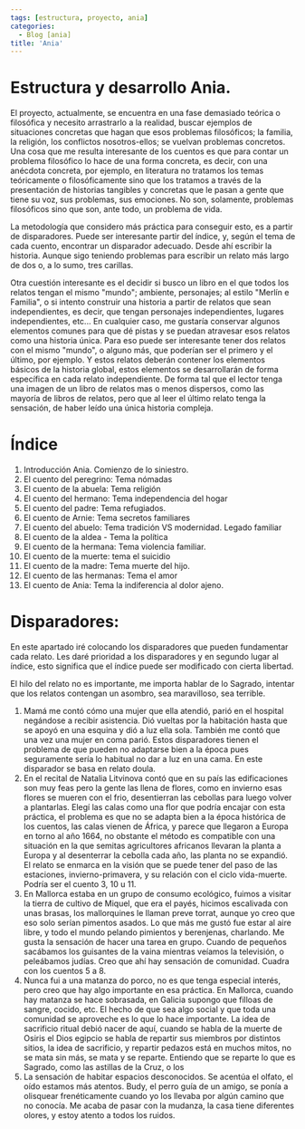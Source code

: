 ```yaml
---
tags: [estructura, proyecto, ania]
categories:
  - Blog [ania]
title: 'Ania'
---
```


# Estructura y desarrollo Ania.

El proyecto, actualmente, se encuentra en una fase demasiado teórica o filosófica y necesito arrastrarlo a la realidad, buscar ejemplos de situaciones concretas que hagan que esos problemas filosóficos; la familia, la religión, los conflictos nosotros-ellos; se vuelvan problemas concretos. Una cosa que me resulta interesante de los cuentos es que para contar un problema filosófico lo hace de una forma concreta, es decir, con una anécdota concreta, por ejemplo, en literatura no tratamos los temas teóricamente o filosóficamente sino que los tratamos a través de la presentación de historias tangibles y concretas que le pasan a gente que tiene su voz, sus problemas, sus emociones. No son, solamente, problemas filosóficos sino que son, ante todo, un problema de vida.

La metodología que considero más práctica para conseguir esto, es a partir de disparadores.  Puede ser interesante partir del índice, y, según el tema de cada cuento, encontrar un disparador adecuado. Desde ahí escribir la historia. Aunque sigo teniendo problemas para escribir un relato más largo de dos o, a lo sumo, tres carillas.

Otra cuestión interesante es el decidir si busco un libro en el que todos los relatos tengan el mismo "mundo"; ambiente, personajes; al estilo "Merlín e Familia", o si intento construir una historia a partir de relatos que sean independientes, es decir, que tengan personajes independientes, lugares independientes, etc... En cualquier caso, me gustaría conservar algunos elementos comunes para que dé pistas y se puedan atravesar esos relatos como una historia única. Para eso puede ser interesante tener dos relatos con el mismo "mundo", o alguno más, que poderían ser el primero y el último, por ejemplo. Y estos relatos deberán contener los elementos básicos de la historia global, estos elementos se desarrollarán de forma específica en cada relato independiente. De forma tal que el lector tenga una imagen de un libro de relatos mas o menos dispersos, como las mayoría de libros de relatos, pero que al leer el último relato tenga la sensación, de haber leído una única historia compleja.

# Índice

1. Introducción Ania. Comienzo de lo siniestro.
2. El cuento del peregrino: Tema nómadas
3. El cuento de la abuela: Tema religión
4. El cuento del hermano: Tema independencia del hogar
5. El cuento del padre: Tema refugiados.
6. El cuento de Arnie: Tema secretos familiares
7. El cuento del abuelo: Tema tradición VS modernidad. Legado familiar
8. El cuento de la aldea - Tema la política
9. El cuento de la hermana: Tema violencia familiar.
10. El cuento de la muerte: tema el suicidio
11. El cuento de la madre: Tema muerte del hijo.
12. El cuento de las hermanas: Tema el amor 
13. El cuento de Ania: Tema la indiferencia al dolor ajeno.


# Disparadores:

En este apartado iré colocando los disparadores que pueden fundamentar cada relato. Les daré prioridad a los disparadores y en segundo lugar al índice, esto significa que el índice puede ser modificado con cierta libertad.

El hilo del relato no es importante, me importa hablar de lo Sagrado, intentar que los relatos contengan un asombro, sea maravilloso, sea terrible. 

1. Mamá me contó cómo una mujer que ella atendió, parió en el hospital negándose a recibir asistencia. Dió vueltas por la habitación hasta que se apoyó en una esquina y dió a luz ella sola.   También me contó que una vez una mujer en coma parió. Estos disparadores tienen el problema de que pueden no adaptarse bien a la época pues seguramente sería lo habitual no dar a luz en una cama. En este disparador se basa en relato doula.
2. En el recital de Natalia Litvinova contó que en su país las edificaciones son muy feas pero la gente las llena de flores, como en invierno esas flores se mueren con el frio, desentierran las cebollas para luego volver a plantarlas. Elegí las calas como una flor que podría encajar con esta práctica, el problema es que no se adapta bien a la época histórica de los cuentos, las calas vienen de África, y parece que llegaron a Europa en torno al año  1664, no obstante el método es compatible con una situación en la que semitas agricultores africanos llevaran la planta a Europa y al desenterrar la cebolla cada año, las planta no se expandió. El relato se enmarca en la visión que se puede tener del paso de las estaciones, invierno-primavera, y su relación con el ciclo vida-muerte. Podría ser el cuento 3, 10 u 11.
3. En Mallorca estaba en un grupo de consumo ecológico, fuimos a visitar la tierra de cultivo de Miquel, que era el payés, hicimos escalivada con unas brasas, los mallorquines le llaman preve torrat, aunque yo creo que eso solo serían pimentos asados. Lo que más me gustó fue estar al aire libre, y todo el mundo pelando pimientos y berenjenas, charlando. Me gusta la sensación de hacer una tarea en grupo. Cuando de pequeños sacábamos los guisantes de la vaina mientras veíamos la televisión, o peleábamos judías. Creo que ahí hay sensación de comunidad. Cuadra con los cuentos 5 a 8.
4. Nunca fui a una matanza do porco, no es que tenga especial interés, pero creo que hay algo importante en esa práctica. En Mallorca, cuando hay matanza se hace sobrasada, en Galicia supongo que filloas de sangre, cocido, etc. El hecho de que sea algo social y que toda una comunidad se aproveche es lo que lo hace importante. La idea de sacrificio ritual debió nacer de aquí, cuando se habla de la muerte de Osiris el Dios egipcio se habla de repartir sus miembros por distintos sitios, la idea de sacrificio, y repartir pedazos está en muchos mitos, no se mata sin más, se mata y se reparte. Entiendo que se reparte lo que es Sagrado, como las astillas de la Cruz, o los
5. La sensación de habitar espacios desconocidos. Se acentúa el olfato, el oído estamos más atentos. Budy, el perro guía de un amigo, se ponía a olisquear frenéticamente cuando yo los llevaba por algún camino que no conocía. Me acaba de pasar con la mudanza, la casa tiene diferentes olores, y estoy atento a todos los ruidos.



